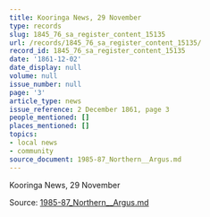 ```yaml
---
title: Kooringa News, 29 November
type: records
slug: 1845_76_sa_register_content_15135
url: /records/1845_76_sa_register_content_15135/
record_id: 1845_76_sa_register_content_15135
date: '1861-12-02'
date_display: null
volume: null
issue_number: null
page: '3'
article_type: news
issue_reference: 2 December 1861, page 3
people_mentioned: []
places_mentioned: []
topics:
- local news
- community
source_document: 1985-87_Northern__Argus.md
---
```


Kooringa News, 29 November

Source: [1985-87_Northern__Argus.md](/downloads/markdown/1985-87_Northern__Argus.md)
